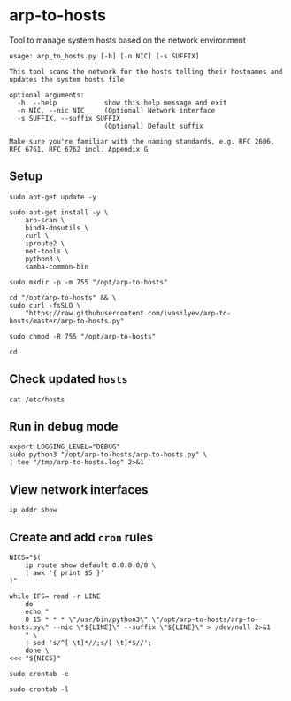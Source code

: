 # arp-to-hosts
Tool to manage system hosts based on the network environment

```text
usage: arp_to_hosts.py [-h] [-n NIC] [-s SUFFIX]

This tool scans the network for the hosts telling their hostnames and updates the system hosts file

optional arguments:
  -h, --help            show this help message and exit
  -n NIC, --nic NIC     (Optional) Network interface
  -s SUFFIX, --suffix SUFFIX
                        (Optional) Default suffix

Make sure you're familiar with the naming standards, e.g. RFC 2606, RFC 6761, RFC 6762 incl. Appendix G
```


## Setup

```shell script
sudo apt-get update -y

sudo apt-get install -y \
    arp-scan \
    bind9-dnsutils \
    curl \
    iproute2 \
    net-tools \
    python3 \
    samba-common-bin

sudo mkdir -p -m 755 "/opt/arp-to-hosts"

cd "/opt/arp-to-hosts" && \
sudo curl -fsSLO \
    "https://raw.githubusercontent.com/ivasilyev/arp-to-hosts/master/arp-to-hosts.py"

sudo chmod -R 755 "/opt/arp-to-hosts"

cd
```

## Check updated `hosts`

```shell script
cat /etc/hosts
```

## Run in debug mode

```shell script
export LOGGING_LEVEL="DEBUG"
sudo python3 "/opt/arp-to-hosts/arp-to-hosts.py" \
| tee "/tmp/arp-to-hosts.log" 2>&1
```

## View network interfaces

```shell script
ip addr show
```

## Create and add `cron` rules

```shell script
NICS="$(
    ip route show default 0.0.0.0/0 \
    | awk '{ print $5 }'
)"

while IFS= read -r LINE
    do 
    echo "
    0 15 * * * \"/usr/bin/python3\" \"/opt/arp-to-hosts/arp-to-hosts.py\" --nic \"${LINE}\" --suffix \"${LINE}\" > /dev/null 2>&1
    " \
    | sed 's/^[ \t]*//;s/[ \t]*$//';
    done \
<<< "${NICS}"

sudo crontab -e
```
```shell script
sudo crontab -l
```
